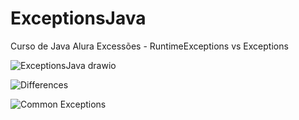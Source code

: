 # ExceptionsJava
Curso de Java Alura Excessões - RuntimeExceptions vs Exceptions 

![ExceptionsJava drawio](https://github.com/IgorAntonio22/exceptionsJava/assets/98776749/a3a5f9cc-f53e-4b9a-a7f9-1f825e382d9e)

![Differences](https://github.com/IgorAntonio22/exceptionsJava/assets/98776749/e338ef97-e06d-47db-b751-1896dee5299e)

![Common Exceptions](https://github.com/IgorAntonio22/exceptionsJava/assets/98776749/87d50ab8-526b-4718-a85f-3f65a30b7312)

